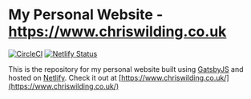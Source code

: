 # My Personal Website - https://www.chriswilding.co.uk
[![CircleCI](https://circleci.com/gh/ChrisWilding/www.chriswilding.co.uk.svg?style=svg)](https://circleci.com/gh/ChrisWilding/www.chriswilding.co.uk) [![Netlify Status](https://api.netlify.com/api/v1/badges/f234f45a-b1c8-4645-87fd-68a87e75a111/deploy-status)](https://app.netlify.com/sites/chriswilding/deploys)

This is the repository for my personal website built using [GatsbyJS](https://www.gatsbyjs.org/) and hosted on
[Netlify](https://www.netlify.com/). Check it out at
[https://www.chriswilding.co.uk/](https://www.chriswilding.co.uk/)
